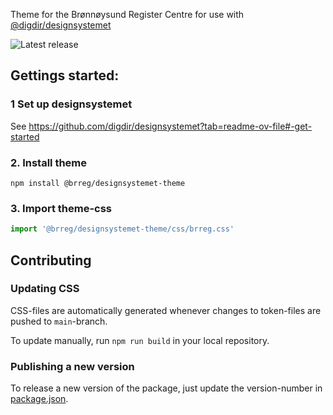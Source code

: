 Theme for the Brønnøysund Register Centre for use with [@digdir/designsystemet](https://github.com/digdir/designsystemet)

![Latest release](https://img.shields.io/npm/v/@brreg/designsystemet-theme)


## Gettings started:

### 1 Set up designsystemet
See https://github.com/digdir/designsystemet?tab=readme-ov-file#-get-started

### 2. Install theme


````
npm install @brreg/designsystemet-theme
````

### 3. Import theme-css
````ts
import '@brreg/designsystemet-theme/css/brreg.css'
````

## Contributing

### Updating CSS
CSS-files are automatically generated whenever changes to token-files are pushed to `main`-branch.

To update manually, run ```npm run build``` in your local repository.


### Publishing a new version
To release a new version of the package, just update the version-number in [package.json](package.json).